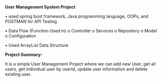   <b>User Management System Project</b>
  
•	used spring boot framework, Java programming language, OOPs, and POSTMAN for API Testing

•	Data Flow (Function Used in)
  o	Controller
  o	Services
  o	Repository
  o	Model
  o	Configuration
  
•	Used ArrayList Data Structure

<b>Project Summary:</b>

It is a simple User Management Project where we can add new User, get all users, get individual user by userId, update user information and delete existing user.

